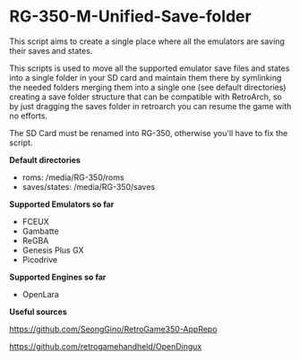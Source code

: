 # RG-350-M-Unified-Save-folder
This script aims to create a single place where all the emulators are saving their saves and states.

This scripts is used to move all the supported emulator save files and states into a single folder in your SD card and maintain them there by symlinking the needed folders merging them into a single one (see default directories) creating a save folder structure that can be compatible with RetroArch, so by just dragging the saves folder in retroarch you can resume the game with no efforts.

The SD Card must be renamed into RG-350, otherwise you'll have to fix the script.

**Default directories**
- roms: /media/RG-350/roms
- saves/states: /media/RG-350/saves

**Supported Emulators so far**
- FCEUX
- Gambatte
- ReGBA
- Genesis Plus GX
- Picodrive

**Supported Engines so far**
- OpenLara

**Useful sources**

https://github.com/SeongGino/RetroGame350-AppRepo

https://github.com/retrogamehandheld/OpenDingux
